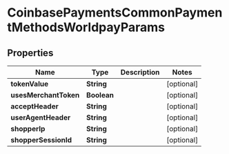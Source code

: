 
# CoinbasePaymentsCommonPaymentMethodsWorldpayParams

## Properties
Name | Type | Description | Notes
------------ | ------------- | ------------- | -------------
**tokenValue** | **String** |  |  [optional]
**usesMerchantToken** | **Boolean** |  |  [optional]
**acceptHeader** | **String** |  |  [optional]
**userAgentHeader** | **String** |  |  [optional]
**shopperIp** | **String** |  |  [optional]
**shopperSessionId** | **String** |  |  [optional]



